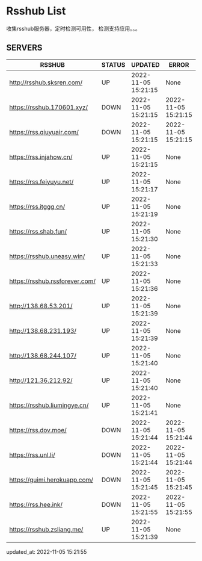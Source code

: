 # Rsshub List

收集rsshub服务器，定时检测可用性， 检测支持应用。。。


## SERVERS

|  RSSHUB   | STATUS  | UPDATED  | ERROR  | TWITTER |  
|  ----  | ----  | ----  | ----  | ---- |  
| http://rsshub.sksren.com/ | UP | 2022-11-05 15:21:15 | None |OK|  
| https://rsshub.170601.xyz/ | DOWN | 2022-11-05 15:21:15 | 2022-11-05 15:21:15 |  
| https://rss.qiuyuair.com/ | DOWN | 2022-11-05 15:21:15 | 2022-11-05 15:21:15 |  
| https://rss.injahow.cn/ | UP | 2022-11-05 15:21:15 | None ||  
| https://rss.feiyuyu.net/ | UP | 2022-11-05 15:21:17 | None |OK|  
| https://rss.itggg.cn/ | UP | 2022-11-05 15:21:19 | None ||  
| https://rss.shab.fun/ | UP | 2022-11-05 15:21:30 | None |OK|  
| https://rsshub.uneasy.win/ | UP | 2022-11-05 15:21:33 | None |OK|  
| https://rsshub.rssforever.com/ | UP | 2022-11-05 15:21:36 | None |OK|  
| http://138.68.53.201/ | UP | 2022-11-05 15:21:39 | None ||  
| http://138.68.231.193/ | UP | 2022-11-05 15:21:39 | None ||  
| http://138.68.244.107/ | UP | 2022-11-05 15:21:40 | None ||  
| http://121.36.212.92/ | UP | 2022-11-05 15:21:40 | None ||  
| https://rsshub.liumingye.cn/ | UP | 2022-11-05 15:21:41 | None |OK|  
| https://rss.dov.moe/ | DOWN | 2022-11-05 15:21:44 | 2022-11-05 15:21:44 |  
| https://rss.unl.li/ | DOWN | 2022-11-05 15:21:44 | 2022-11-05 15:21:44 |  
| https://guimi.herokuapp.com/ | DOWN | 2022-11-05 15:21:45 | 2022-11-05 15:21:45 |  
| https://rss.hee.ink/ | DOWN | 2022-11-05 15:21:55 | 2022-11-05 15:21:55 |  
| https://rsshub.zsliang.me/ | UP | 2022-11-05 15:21:39 | None |OK|  
  

updated_at: 2022-11-05 15:21:55  
